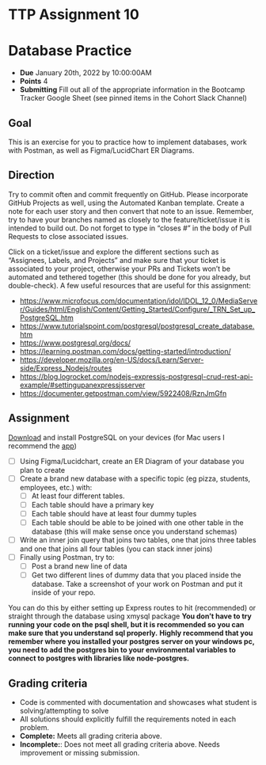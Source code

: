 # TTP Assignment 10

# Database Practice

- **Due** January 20th, 2022 by 10:00:00AM
- **Points** 4
- **Submitting** Fill out all of the appropriate information in the Bootcamp Tracker Google Sheet (see pinned items in the Cohort Slack Channel)

## Goal

This is an exercise for you to practice how to implement databases, work with Postman, as well as Figma/LucidChart ER Diagrams.

## Direction

Try to commit often and commit frequently on GitHub. Please incorporate GitHub Projects as well, using the Automated Kanban template. Create a note for each user story and then convert that note to an issue. Remember, try to have your branches named as closely to the feature/ticket/issue it is intended to build out. Do not forget to type in “closes #” in the body of Pull Requests to close associated issues.

Click on a ticket/issue and explore the different sections such as “Assignees, Labels, and Projects” and make sure that your ticket is associated to your project, otherwise your PRs and Tickets won’t be automated and tethered together (this should be done for you already, but double-check).
A few useful resources that are useful for this assignment:

- https://www.microfocus.com/documentation/idol/IDOL_12_0/MediaServer/Guides/html/English/Content/Getting_Started/Configure/_TRN_Set_up_PostgreSQL.htm
- https://www.tutorialspoint.com/postgresql/postgresql_create_database.htm
- https://www.postgresql.org/docs/
- https://learning.postman.com/docs/getting-started/introduction/
- https://developer.mozilla.org/en-US/docs/Learn/Server-side/Express_Nodejs/routes
- https://blog.logrocket.com/nodejs-expressjs-postgresql-crud-rest-api-example/#settingupanexpressjsserver
- https://documenter.getpostman.com/view/5922408/RznJmGfn

## Assignment

[Download](https://www.postgresql.org/download/) and install PostgreSQL on your devices (for Mac users I recommend the [app](https://postgresapp.com/))

- [ ] Using Figma/Lucidchart, create an ER Diagram of your database you plan to create
- [ ] Create a brand new database with a specific topic (eg pizza, students, employees, etc.) with:
  - [ ] At least four different tables.
  - [ ] Each table should have a primary key
  - [ ] Each table should have at least four dummy tuples
  - [ ] Each table should be able to be joined with one other table in the database (this will make sense once you understand schemas)
- [ ] Write an inner join query that joins two tables, one that joins three tables and one that joins all four tables (you can stack inner joins)
- [ ] Finally using Postman, try to:
  - [ ] Post a brand new line of data
  - [ ] Get two different lines of dummy data that you placed inside the database. Take a screenshot of your work on Postman and put it inside of your repo.

You can do this by either setting up Express routes to hit (recommended) or straight through the database using xmysql package
**You don’t have to try running your code on the psql shell, but it is recommended so you can make sure that you understand sql properly.**
**Highly recommend that you remember where you installed your postgres server on your windows pc, you need to add the postgres bin to your environmental variables to connect to postgres with libraries like node-postgres.**

## Grading criteria

- Code is commented with documentation and showcases what student is solving/attempting to solve
- All solutions should explicitly fulfill the requirements noted in each problem.
- **Complete:** Meets all grading criteria above.
- **Incomplete:**: Does not meet all grading criteria above. Needs improvement or missing submission.
